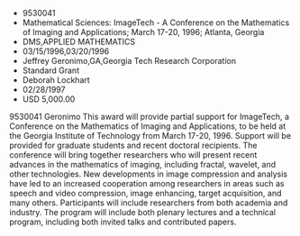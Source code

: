 
* 9530041
* Mathematical Sciences: ImageTech - A Conference on the Mathematics of Imaging and Applications; March 17-20, 1996; Atlanta, Georgia
* DMS,APPLIED MATHEMATICS
* 03/15/1996,03/20/1996
* Jeffrey Geronimo,GA,Georgia Tech Research Corporation
* Standard Grant
* Deborah Lockhart
* 02/28/1997
* USD 5,000.00

9530041 Geronimo This award will provide partial support for ImageTech, a
Conference on the Mathematics of Imaging and Applications, to be held at the
Georgia Institute of Technology from March 17-20, 1996. Support will be provided
for graduate students and recent doctoral recipients. The conference will bring
together researchers who will present recent advances in the mathematics of
imaging, including fractal, wavelet, and other technologies. New developments in
image compression and analysis have led to an increased cooperation among
researchers in areas such as speech and video compression, image enhancing,
target acquisition, and many others. Participants will include researchers from
both academia and industry. The program will include both plenary lectures and a
technical program, including both invited talks and contributed papers.
